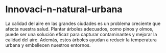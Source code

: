 # Innovaci-n-natural-urbana
La calidad del aire en las grandes ciudades es un problema creciente que afecta nuestra salud. Plantar árboles adecuados, como pinos y olmos, puede ser una solución eficaz para capturar contaminantes y mejorar la calidad del aire. Además, estos árboles ayudan a reducir la temperatura urbana y embellecen nuestros entornos.
